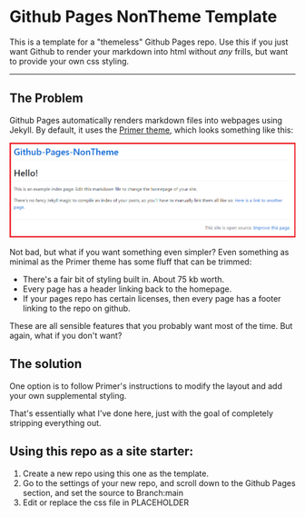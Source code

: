 # Github Pages NonTheme Template
This is a template for a "themeless" Github Pages repo. Use this if you just want Github to render your markdown into html without *any* frills, but want to provide your own css styling.

---

## The Problem

Github Pages automatically renders markdown files into webpages using Jekyll. By default, it uses the [Primer theme](https://github.com/pages-themes/primer), which looks something like this: 

![A screenshot showing how the default "Primer" theme looks when applied to this repo's index page.](primer-screenshot.png)


Not bad, but what if you want something even simpler? Even something as minimal as the Primer theme has some fluff that can be trimmed:
- There's a fair bit of styling built in. About 75 kb worth.
- Every page has a header linking back to the homepage.
- If your pages repo has certain licenses, then every page has a footer linking to the repo on github.

These are all sensible features that you probably want most of the time. But again, what if you don't want?

## The solution

One option is to follow Primer's instructions to modify the layout and add your own supplemental styling.

That's essentially what I've done here, just with the goal of completely stripping everything out.

## Using this repo as a site starter:
1. Create a new repo using this one as the template.
2. Go to the settings of your new repo, and scroll down to the Github Pages section, and set the source to Branch:main
3. Edit or replace the css file in PLACEHOLDER


